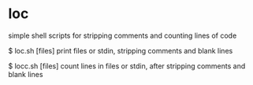 # loc
simple shell scripts for stripping comments and counting lines of code


$ loc.sh [files]
print files or stdin, stripping comments and blank lines

$ locc.sh [files]
count lines in files or stdin, after stripping comments and blank lines


